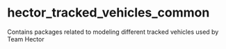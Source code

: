hector_tracked_vehicles_common
==============================

Contains packages related to modeling different tracked vehicles used by Team Hector
